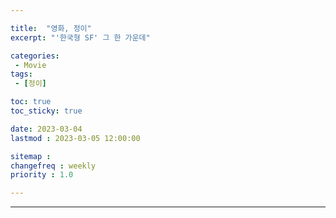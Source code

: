 ```yaml
---

title:  "영화, 정이"
excerpt: "'한국형 SF' 그 한 가운데"

categories:
 - Movie
tags:
 - [정이]

toc: true
toc_sticky: true

date: 2023-03-04
lastmod : 2023-03-05 12:00:00

sitemap :
changefreq : weekly
priority : 1.0

---
```

---
